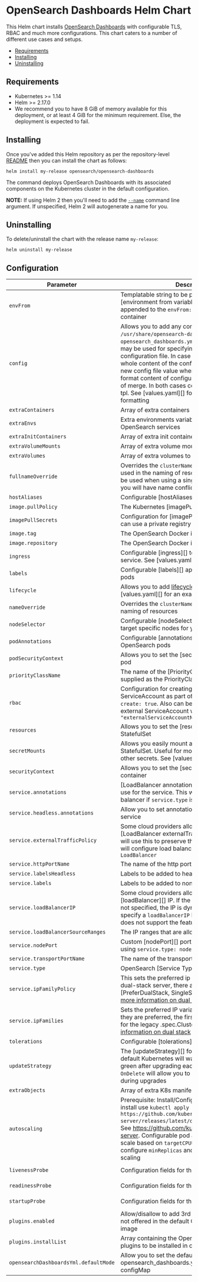 # OpenSearch Dashboards Helm Chart

 This Helm chart installs [OpenSearch Dashboards](https://github.com/opensearch-project/OpenSearch-Dashboards) with configurable TLS, RBAC and much more configurations. This chart caters to a number of different use cases and setups.

 - [Requirements](#requirements)
 - [Installing](#installing)
 - [Uninstalling](#uninstalling)

 ## Requirements

 * Kubernetes >= 1.14
 * Helm >= 2.17.0
 * We recommend you to have 8 GiB of memory available for this deployment, or at least 4 GiB for the minimum requirement. Else, the deployment is expected to fail.

 ## Installing

 Once you've added this Helm repository as per the repository-level [README](../../README.md#installing)
 then you can install the chart as follows:

 ```shell
 helm install my-release opensearch/opensearch-dashboards
```

 The command deploys OpenSearch Dashboards with its associated components on the Kubernetes cluster in the default configuration.

 **NOTE:** If using Helm 2 then you'll need to add the [`--name`](https://v2.helm.sh/docs/helm/#options-21) command line argument. If unspecified, Helm 2 will autogenerate a name for you.

 ## Uninstalling
 To delete/uninstall the chart with the release name `my-release`:

 ```shell
 helm uninstall my-release
 ```

## Configuration

| Parameter                          | Description                                                                                                                                                                                                                                                                                                                                                                                                                                                                                          | Default                                         |
|------------------------------------|------------------------------------------------------------------------------------------------------------------------------------------------------------------------------------------------------------------------------------------------------------------------------------------------------------------------------------------------------------------------------------------------------------------------------------------------------------------------------------------------------|-------------------------------------------------|
| `envFrom`                          | Templatable string to be passed to the [environment from variables][] which will be appended to the `envFrom:` definition for the container                                                                                                                                                                                                                                                                                                                                                          | `[]`                                            |
| `config`                         | Allows you to add any config files in `/usr/share/opensearch-dashboards/` such as `opensearch_dashboards.yml`. String or map format may be used for specifying content of each configuration file. In case of string format, the whole content of the config file will be replaced by new config file value when in case of using map format content of configuration file will be a result of merge. In both cases content passed through tpl. See [values.yaml][] for an example of the formatting | `{}`                                            |
| `extraContainers`                  | Array of extra containers                                                                                                                                                                                                                                                                                                                                                                                                                                                                            | `""`                                            |
| `extraEnvs`                        | Extra environments variables to be passed to OpenSearch services                                                                                                                                                                                                                                                                                                                                                                                                                                     | `[]`                                            |
| `extraInitContainers`              | Array of extra init containers                                                                                                                                                                                                                                                                                                                                                                                                                                                                       | `[]`                                            |
| `extraVolumeMounts`                | Array of extra volume mounts                                                                                                                                                                                                                                                                                                                                                                                                                                                                         | `[] `                                           |
| `extraVolumes`                     | Array of extra volumes to be added                                                                                                                                                                                                                                                                                                                                                                                                                                                                   | `[]`                                            |
| `fullnameOverride`                 | Overrides the `clusterName` and `nodeGroup` when used in the naming of resources. This should only be used when using a single `nodeGroup`, otherwise you will have name conflicts                                                                                                                                                                                                                                                                                                                   | `""`                                            |
| `hostAliases`                      | Configurable [hostAliases][]                                                                                                                                                                                                                                                                                                                                                                                                                                                                         | `[]`                                            |
| `image.pullPolicy`                 | The Kubernetes [imagePullPolicy][] value                                                                                                                                                                                                                                                                                                                                                                                                                                                             | `IfNotPresent`                                  |
| `imagePullSecrets`                 | Configuration for [imagePullSecrets][] so that you can use a private registry for your image                                                                                                                                                                                                                                                                                                                                                                                                         | `[]`                                            |
| `image.tag`                        | The OpenSearch Docker image tag                                                                                                                                                                                                                                                                                                                                                                                                                                                                      | `1.0.0`                               |
| `image.repository`                 | The OpenSearch Docker image                                                                                                                                                                                                                                                                                                                                                                                                                                                                          | `opensearchproject/opensearch` |
| `ingress`                          | Configurable [ingress][] to expose the OpenSearch service. See [values.yaml][] for an example                                                                                                                                                                                                                                                                                                                                                                                                        | see [values.yaml][]                             |
| `labels`                           | Configurable [labels][] applied to all OpenSearch pods                                                                                                                                                                                                                                                                                                                                                                                                                                               | `{}`                                            |
| `lifecycle`                        | Allows you to add [lifecycle hooks](https://kubernetes.io/docs/concepts/containers/container-lifecycle-hooks/). See [values.yaml][] for an example                                                                                                                                                                                                                                                                                                                                                   | `{}`                                            |
| `nameOverride`                     | Overrides the `clusterName` when used in the naming of resources                                                                                                                                                                                                                                                                                                                                                                                                                                     | `""`                                            |
| `nodeSelector`                     | Configurable [nodeSelector][] so that you can target specific nodes for your OpenSearch cluster                                                                                                                                                                                                                                                                                                                                                                                                      | `{}`                                            |
| `podAnnotations`                   | Configurable [annotations][] applied to all OpenSearch pods                                                                                                                                                                                                                                                                                                                                                                                                                                          | `{}`                                            |
| `podSecurityContext`               | Allows you to set the [securityContext][] for the pod                                                                                                                                                                                                                                                                                                                                                                                                                                                | see [values.yaml][]                             |
| `priorityClassName`                | The name of the [PriorityClass][]. No default is supplied as the PriorityClass must be created first                                                                                                                                                                                                                                                                                                                                                                                                 | `""`                                            |                                        |
| `rbac`                             | Configuration for creating a role, role binding and ServiceAccount as part of this Helm chart with `create: true`. Also can be used to reference an external ServiceAccount with `serviceAccountName: "externalServiceAccountName"`                                                                                                                                                                                                                                                                  | see [values.yaml][]                             |
| `resources`                        | Allows you to set the [resources][] for the StatefulSet                                                                                                                                                                                                                                                                                                                                                                                                                                              | see [values.yaml][]                             |
| `secretMounts`                     | Allows you easily mount a secret as a file inside the StatefulSet. Useful for mounting certificates and other secrets. See [values.yaml][] for an example                                                                                                                                                                                                                                                                                                                                            | `[]`                                            |
| `securityContext`                  | Allows you to set the [securityContext][] for the container                                                                                                                                                                                                                                                                                                                                                                                                                                          | see [values.yaml][]                             |
| `service.annotations`              | [LoadBalancer annotations][] that Kubernetes will use for the service. This will configure load balancer if `service.type` is `LoadBalancer`                                                                                                                                                                                                                                                                                                                                                         | `{}`                                            |
| `service.headless.annotations`     | Allow you to set annotations on the headless service                                                                                                                                                                                                                                                                                                                                                                                                                                                 | `{}`                                            |
| `service.externalTrafficPolicy`    | Some cloud providers allow you to specify the [LoadBalancer externalTrafficPolicy][]. Kubernetes will use this to preserve the client source IP. This will configure load balancer if `service.type` is `LoadBalancer`                                                                                                                                                                                                                                                                               | `""`                                            |
| `service.httpPortName`             | The name of the http port within the service                                                                                                                                                                                                                                                                                                                                                                                                                                                         | `http`                                          |
| `service.labelsHeadless`           | Labels to be added to headless service                                                                                                                                                                                                                                                                                                                                                                                                                                                               | `{}`                                            |
| `service.labels`                   | Labels to be added to non-headless service                                                                                                                                                                                                                                                                                                                                                                                                                                                           | `{}`                                            |
| `service.loadBalancerIP`           | Some cloud providers allow you to specify the [loadBalancer][] IP. If the `loadBalancerIP` field is not specified, the IP is dynamically assigned. If you specify a `loadBalancerIP` but your cloud provider does not support the feature, it is ignored.                                                                                                                                                                                                                                            | `""`                                            |
| `service.loadBalancerSourceRanges` | The IP ranges that are allowed to access                                                                                                                                                                                                                                                                                                                                                                                                                                                             | `[]`                                            |
| `service.nodePort`                 | Custom [nodePort][] port that can be set if you are using `service.type: nodePort`                                                                                                                                                                                                                                                                                                                                                                                                                   | `""`                                            |
| `service.transportPortName`        | The name of the transport port within the service                                                                                                                                                                                                                                                                                                                                                                                                                                                    | `transport`                                     |
| `service.type`                     | OpenSearch [Service Types][]                                                                                                                                                                                                                                                                                                                                                                                                                                                                         | `ClusterIP`                                     |
| `service.ipFamilyPolicy`           | This sets the preferred ip addresses in case of a dual-stack server, there are three options [PreferDualStack, SingleStack, RequireDualStack], [more information on dual stack](https://kubernetes.io/docs/concepts/services-networking/dual-stack/)                                                                                                                                                                                                                                                 | `""`                                            |
| `service.ipFamilies`               | Sets the preferred IP variants and in which order they are preferred, the first family you list is used for the legacy .spec.ClusterIP field, [more information on dual stack](https://kubernetes.io/docs/concepts/services-networking/dual-stack/)                                                                                                                                                                                                                                                  | `""`                                            |
| `tolerations`                      | Configurable [tolerations][]                                                                                                                                                                                                                                                                                                                                                                                                                                                                         | `[]`                                            |
| `updateStrategy`                   | The [updateStrategy][] for the StatefulSet. By default Kubernetes will wait for the cluster to be green after upgrading each pod. Setting this to `OnDelete` will allow you to manually delete each pod during upgrades                                                                                                                                                                                                                                                                              | `RollingUpdate`                                 |
| `extraObjects`                     | Array of extra K8s manifests to deploy                                                                                                                                                                                                                                                                                                                                                                                                                                                               | list `[]`                                       |
| `autoscaling`                          | Prerequisite: Install/Configure metrics server, to install use `kubectl apply -f https://github.com/kubernetes-sigs/metrics-server/releases/latest/download/components.yaml`, See https://github.com/kubernetes-sigs/metrics-server. Configurable pod autoscaling stratergy to scale based on `targetCPUUtilizationPercentage`, configure `minReplicas` and `maxReplicas` for desired scaling                                                                                                        | false                             |
| `livenessProbe`                     | Configuration fields for the liveness [probe][]                                                                                                                                                                               | see [exampleLiveness][] in `values.yaml`
| `readinessProbe`                     | Configuration fields for the readiness [probe][]                                                                                                                                                                               | see [exampleReadiness][] in `values.yaml`
| `startupProbe`                     | Configuration fields for the startup [probe][]                                                                                                                                                                               | see [exampleStartup][] in `values.yaml`                                     |
| `plugins.enabled`                     | Allow/disallow to add 3rd Party / Custom plugins not offered in the default OpenSearchDashboards image                    | false  |
| `plugins.installList`                 | Array containing the Opensearch Dashboards plugins to be installed in container	                                        |   []   |
| `opensearchDashboardsYml.defaultMode` | Allow you to set the defaultMode for the opensearch_dashboards.yml mounted as configMap                                   |        |

[probe]: https://kubernetes.io/docs/tasks/configure-pod-container/configure-liveness-readiness-startup-probes/#define-readiness-probes


[exampleStartup]: https://github.com/opensearch-project/helm-charts/blob/main/charts/opensearch-dashboards/values.yaml#17
[exampleLiveness]: https://github.com/opensearch-project/helm-charts/blob/main/charts/opensearch-dashboards/values.yaml#27
[exampleReadiness]: https://github.com/opensearch-project/helm-charts/blob/main/charts/opensearch-dashboards/values.yaml#37